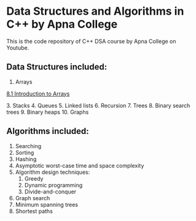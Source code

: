 # Data Structures and Algorithms in C++ by Apna College #

This is the code repository of C++ DSA course by Apna College on Youtube.

## Data Structures included: ##

1. Arrays
<p>
<a href="./8_1_introduction_to_arrays.cpp" target="_blank">8.1 Introduction to Arrays</a>
</p>
3. Stacks
4. Queues
5. Linked lists
6. Recursion
7. Trees
8. Binary search trees
9. Binary heaps
10. Graphs


## Algorithms included: ##
1. Searching
2. Sorting
3. Hashing
4. Asymptotic worst-case time and space complexity
5. Algorithm design techniques:
    1. Greedy
    2. Dynamic programming
    3. Divide-and-conquer
6. Graph search
7. Minimum spanning trees
8. Shortest paths
